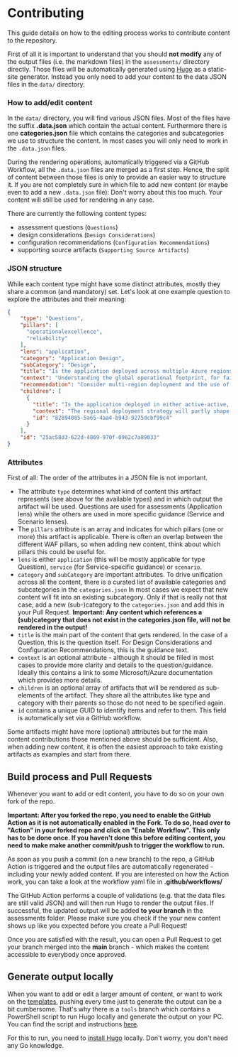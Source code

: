 
# Contributing

This guide details on how to the editing process works to contribute content to the repository.

First of all it is important to understand that you should **not modify** any of the output files (i.e. the markdown files) in the `assessments/` directory directly. Those files will be automatically generated using [Hugo](https://gohugo.io/templates/introduction/) as a static-site generator. Instead you only need to add your content to the data JSON files in the `data/` directory.

### How to add/edit content

In the `data/` directory, you will find various JSON files. Most of the files have the suffix **.data.json** which contain the actual content. Furthermore there is one **categories.json** file which contains the categories and subcategories we use to structure the content. In most cases you will only need to work in the `.data.json` files.

During the rendering operations, automatically triggered via a GitHub Workflow, all the `.data.json` files are merged as a first step. Hence, the split of content between those files is only to provide an easier way to structure it. If you are not completely sure in which file to add new content (or maybe even to add a new `.data.json` file): Don't worry about this too much. Your content will still be used for rendering in any case.

There are currently the following content types:

- assessment questions (`Questions`)
- design considerations (`Design Considerations`)
- configuration recommendations (`Configuration Recommendations`)
- supporting source artifacts (`Supporting Source Artifacts`)

### JSON structure

While each content type might have some distinct attributes, mostly they share a common (and mandatory) set. Let's look at one example question to explore the attributes and their meaning:

```json
{
    "type": "Questions",
    "pillars": [
      "operationalexcellence",
      "reliability"
    ],
    "lens": "application",
    "category": "Application Design",
    "subCategory": "Design",
    "title": "Is the application deployed across multiple Azure regions and/or utilizing Availability Zones?",
    "context": "Understanding the global operational footprint, for failover or performance purposes, is critical to evaluating overall operations. Generally speaking, multiple Azure regions should be used for disaster recovery procedures, as part of either re-deployment, warm-spare active-passive, or hot-spare active-active recovery strategies. ([Failover strategies](https://docs.microsoft.com/azure/architecture/framework/resiliency/backup-and-recovery))",
    "recommendation": "Consider multi-region deployment and the use of Availability Zones.",
    "children": [
      {
        "title": "Is the application deployed in either active-active, active-passive, or isolated configurations across leveraged regions?",
        "context": "The regional deployment strategy will partly shape operational boundaries, particularly where operational procedures for recovery and scale are concerned",
        "id": "82894085-5a65-4aa4-b943-9275dcbf99c4"
      }
    ],
    "id": "25ac58d3-622d-4869-970f-0962c7a89033"
}
```

### Attributes

First of all: The order of the attributes in a JSON file is not important.

- The attribute `type` determines what kind of content this artifact represents (see above for the available types) and in which output the artifact will be used. Questions are used for assessments (Application lens) while the others are used in more specific guidance (Service and Scenario lenses).
- The `pillars` attribute is an array and indicates for which pillars (one or more) this artifact is applicable. There is often an overlap between the different WAF pillars, so when adding new content, think about which pillars this could be useful for.
- `lens` is either `application` (this will be mostly applicable for type Question), `service` (for Service-specific guidance) or `scenario`.
- `category` and `subCategory` are important attributes. To drive unification across all the content, there is a curated list of available categories and subcategories in the `categories.json` In most cases we expect that new content will fit into an existing subcategory. Only if that is really not that case, add a new (sub-)category to the `categories.json` and add this in your Pull Request. **Important: Any content which references a (sub)category that does not exist in the categories.json file, will not be rendered in the output!**
- `title` is the main part of the content that gets rendered. In the case of a Question, this is the question itself. For Design Considerations and Configuration Recommendations, this is the guidance text.
- `context` is an optional attribute - although it should be filled in most cases to provide more clarity and details to the question/guidance. Ideally this contains a link to some Microsoft/Azure documentation which provides more details.
- `children` is an optional array of artifacts that will be rendered as sub-elements of the artifact. They share all the attributes like type and category with their parents so those do not need to be specified again.
- `id` contains a unique GUID to identify items and refer to them. This field is automatically set via a GitHub workflow.

Some artifacts might have more (optional) attributes but for the main content contributions those mentioned above should be sufficient. Also, when adding new content, it is often the easiest approach to take existing artifacts as examples and start from there.

## Build process and Pull Requests

Whenever you want to add or edit content, you have to do so on your own fork of the repo.

**Important: After you forked the repo, you need to enable the GitHub Action as it is not automatically enabled in the Fork. To do so, head over to "Action" in your forked repo and click on "Enable Workflow". This only has to be done once. If you haven't done this before editing content, you need to make make another commit/push to trigger the workflow to run.**

As soon as you push a commit (on a new branch) to the repo, a GitHub Action is triggered and the output files are automatically regenerated - including your newly added content. If you are interested on how the Action work, you can take a look at the workflow yaml file in **.github/workflows/**

The GitHub Action performs a couple of validations (e.g. that the data files are still valid JSON) and will then run Hugo to render the output files. If successful, the updated output will be added **to your branch** in the assessments folder. Please make sure you check if the your new content shows up like you expected before you create a Pull Request!

Once you are satisfied with the result, you can open a Pull Request to get your branch merged into the **main** branch - which makes the content accessible to everybody once approved.

## Generate output locally

When you want to add or edit a larger amount of content, or want to work on the [templates](./templates), pushing every time just to generate the output can be a bit cumbersome. That's why there is a `tools` branch which contains a PowerShell script to run Hugo locally and generate the output on your PC. You can find the script and instructions [here](https://github.com/Azure/WellArchitected-Assessment/tree/tools/tools/run-local).

For this to run, you need to [install Hugo](https://gohugo.io/getting-started/installing/) locally. Don't worry, you don't need any Go knowledge.
